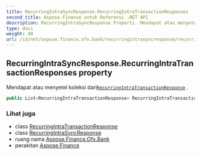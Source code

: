 ```yaml
---
title: RecurringIntraSyncResponse.RecurringIntraTransactionResponses
second_title: Aspose.Finance untuk Referensi .NET API
description: RecurringIntraSyncResponse Properti. Mendapat atau menyetel koleksi dariRecurringIntraTransactionResponse .
type: docs
weight: 40
url: /id/net/aspose.finance.ofx.bank/recurringintrasyncresponse/recurringintratransactionresponses/
---
```

## RecurringIntraSyncResponse.RecurringIntraTransactionResponses property

Mendapat atau menyetel koleksi dari[`RecurringIntraTransactionResponse`](../../recurringintratransactionresponse/) .

```csharp
public List<RecurringIntraTransactionResponse> RecurringIntraTransactionResponses { get; set; }
```

### Lihat juga

* class [RecurringIntraTransactionResponse](../../recurringintratransactionresponse/)
* class [RecurringIntraSyncResponse](../)
* ruang nama [Aspose.Finance.Ofx.Bank](../../recurringintrasyncresponse/)
* perakitan [Aspose.Finance](../../../)


